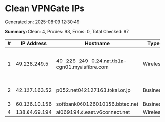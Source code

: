 # Clean VPNGate IPs
Generated on: 2025-08-09 12:30:49

**Summary:** Clean: 4, Proxies: 93, Errors: 0, Total Checked: 97

| # | IP Address | Hostname | Type | Country | Provider |
|---|------------|----------|------|---------|----------|
| 1 | 49.228.249.5 | 49-228-249-0.24.nat.tls1a-cgn01.myaisfibre.com | Wireless | TH | ADVANCED WIRELESS NETWORK COMPANY LIMITED |
| 2 | 42.127.163.52 | p052.net042127163.tokai.or.jp | Business | JP | TOKAI Communications Corporation |
| 3 | 60.126.10.156 | softbank060126010156.bbtec.net | Business | JP | SoftBank Corp. |
| 4 | 138.64.69.194 | ai069194.d.east.v6connect.net | Wireless | JP | Asahi Net |

